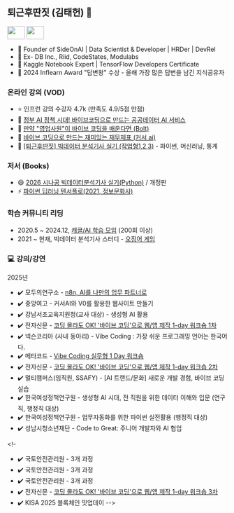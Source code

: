 
<!--
**lovedlim/lovedlim** is a ✨ _special_ ✨ repository because its `README.md` (this file) appears on your GitHub profile.

Here are some ideas to get you started:

- 🔭 I’m currently working on ...
- 🌱 I’m currently learning ...
- 👯 I’m looking to collaborate on ...
- 🤔 I’m looking for help with ...
- 💬 Ask me about ...
- 📫 How to reach me: ...
- 😄 Pronouns: ...
- ⚡ Fun fact: ...
-->
## 퇴근후딴짓 (김태헌) 👋

<p align="left">
<a href="https://www.youtube.com/c/@ai-study" target="blank"><img align="center" src="https://raw.githubusercontent.com/rahuldkjain/github-profile-readme-generator/master/src/images/icons/Social/youtube.svg" alt="" height="30" width="40" /></a> 
<a href="https://www.linkedin.com/in/%ED%83%9C%ED%97%8C-%EA%B9%80-4870836b/" target="blank"><img align="center" src="https://raw.githubusercontent.com/rahuldkjain/github-profile-readme-generator/master/src/images/icons/Social/linked-in-alt.svg" alt="" height="30" width="40" /></a>

- 📌 Founder of SideOnAI | Data Scientist & Developer | HRDer | DevRel
- 📌 Ex- DB Inc., Riid, CodeStates, Modulabs
- 📌 Kaggle Notebook Expert | TensorFlow Developers Certificate 
- 📌 2024 Inflearn Award "답변왕" 수상 - 올해 가장 많은 답변을 남긴 지식공유자

### 온라인 강의 (VOD)
- ⭐ 인프런 강의 수강자 4.7k (만족도 4.9/5점 만점)
- 👯 [정부 AI 정책 시대! 바이브코딩으로 만드는 공공데이터 AI 서비스](https://inf.run/r5YLp)
- 🌱 [만약 "영업사원"이 바이브 코딩을 배운다면 (Bolt)](https://inf.run/vsGXs)
- 👯 [바이브 코딩으로 만드는 재미있는 재무제표 (커서 ai)](https://inf.run/dhPNo)
- 🤔 [[퇴근후딴짓] 빅데이터 분석기사 실기 (작업형1,2,3)](https://inf.run/HYmN) - 파이썬, 머신러닝, 통계

### 저서 (Books)
- 😄 [2026 시나공 빅데이터분석기사 실기(Python)](https://product.kyobobook.co.kr/detail/S000216355151) / 개정판
- ⚡ [파이썬 딥러닝 텐서플로(2021, 정보문화사)](http://www.yes24.com/Product/Goods/102603640?OzSrank=2)

### 학습 커뮤니티 리딩
- 2020.5 ~ 2024.12, [캐글/AI 학습 모임](https://github.com/lovedlim/ml-study) (200회 이상)
- 2021 ~ 현재, 빅데이터 분석기사 스터디 - [오징어 게임](https://discord.gg/V8acvTnHhH)

### 💻 **강의/강연**
2025년 
- ✔️ 모두의연구소 - [n8n, AI를 나만의 업무 파트너로](https://event-us.kr/modu/event/100282)
- ✔️ 중앙여고 - 커서AI와 V0를 활용한 웹사이트 만들기
- ✔️ 강남서초교육지원청(교사 대상) - 생성형 AI 활용
- ✔️ 전자신문 - [코딩 몰라도 OK! '바이브 코딩'으로 웹/앱 제작 1-day 워크숍 1차](https://conference.etnews.com/conf_info.html?uid=385)
- ✔️ 넥슨코리아 (사내 동아리) - Vibe Coding : 가장 쉬운 프로그래밍 언어는 한국어다.
- ✔️ 메타코드 - [Vibe Coding 실무형 1 Day 워크숍](https://www.datanet.co.kr/news/articleView.html?idxno=203465)
- ✔️ 전자신문 - [코딩 몰라도 OK! '바이브 코딩'으로 웹/앱 제작 1-day 워크숍 2차](https://conference.etnews.com/conf_info.html?uid=406)
- ✔️ 멀티캠퍼스(임직원, SSAFY) - [AI 트랜드/문화] 새로운 개발 경험, 바이브 코딩 실습
- ✔️ 한국여성정책연구원 - 생성형 AI 시대, 전 직원을 위한 데이터 이해와 입문 (연구직, 행정직 대상)
- ✔️ 한국여성정책연구원 - 업무자동화를 위한 파이썬 실전활용 (행정직 대상)
- ✔️ 성남시청소년재단 - Code to Great: 주니어 개발자와 AI 협업

<!-
- ✔️ 국토안전관리원 - 3개 과정
- ✔️ 국토안전관리원 - 3개 과정
- ✔️ 국토안전관리원 - 3개 과정
- ✔️ 전자신문 - [코딩 몰라도 OK! '바이브 코딩'으로 웹/앱 제작 1-day 워크숍 3차](https://conference.etnews.com/conf_info.html?uid=417)
- ✔️ KISA 2025 블록체인 밋업데이
-->


